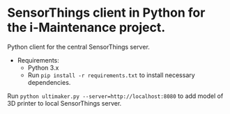 # SensorThings client in Python for the i-Maintenance project.
Python client for the central SensorThings server.

* Requirements:
    * Python 3.x
    * Run ``pip install -r requirements.txt`` to install necessary dependencies.

Run ``python ultimaker.py --server=http://localhost:8080`` to add model of 3D printer to local SensorThings server.
